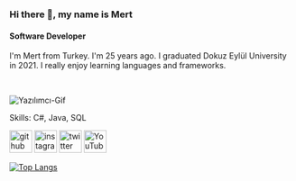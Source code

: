 ### Hi there 👋, my name is Mert
#### Software Developer
I'm Mert from Turkey. I'm 25 years ago. I graduated Dokuz Eylül University in 2021. I really enjoy learning languages and frameworks.

<br>

![Yazılımcı-Gif](https://user-images.githubusercontent.com/96263914/147699735-f86170fd-8549-4734-ab94-be6b35ddcb2e.gif)

Skills: C#, Java, SQL
 


[<img src='https://cdn.jsdelivr.net/npm/simple-icons@3.0.1/icons/github.svg' alt='github' height='40'>](https://github.com/mrtaksuuu)  [<img src='https://cdn.jsdelivr.net/npm/simple-icons@3.0.1/icons/instagram.svg' alt='instagram' height='40'>](https://www.instagram.com/mrtaksuuu/)  [<img src='https://cdn.jsdelivr.net/npm/simple-icons@3.0.1/icons/twitter.svg' alt='twitter' height='40'>](https://twitter.com/mrtakss)  [<img src='https://cdn.jsdelivr.net/npm/simple-icons@3.0.1/icons/youtube.svg' alt='YouTube' height='40'>](https://www.youtube.com/channel/mrtaksuuu)  

[![Top Langs](https://github-readme-stats.vercel.app/api/top-langs/?username=mrtaksuuu)](https://github.com/anuraghazra/github-readme-stats)




